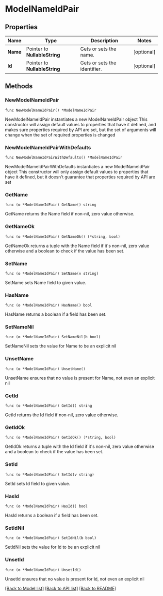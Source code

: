 # ModelNameIdPair

## Properties

Name | Type | Description | Notes
------------ | ------------- | ------------- | -------------
**Name** | Pointer to **NullableString** | Gets or sets the name. | [optional] 
**Id** | Pointer to **NullableString** | Gets or sets the identifier. | [optional] 

## Methods

### NewModelNameIdPair

`func NewModelNameIdPair() *ModelNameIdPair`

NewModelNameIdPair instantiates a new ModelNameIdPair object
This constructor will assign default values to properties that have it defined,
and makes sure properties required by API are set, but the set of arguments
will change when the set of required properties is changed

### NewModelNameIdPairWithDefaults

`func NewModelNameIdPairWithDefaults() *ModelNameIdPair`

NewModelNameIdPairWithDefaults instantiates a new ModelNameIdPair object
This constructor will only assign default values to properties that have it defined,
but it doesn't guarantee that properties required by API are set

### GetName

`func (o *ModelNameIdPair) GetName() string`

GetName returns the Name field if non-nil, zero value otherwise.

### GetNameOk

`func (o *ModelNameIdPair) GetNameOk() (*string, bool)`

GetNameOk returns a tuple with the Name field if it's non-nil, zero value otherwise
and a boolean to check if the value has been set.

### SetName

`func (o *ModelNameIdPair) SetName(v string)`

SetName sets Name field to given value.

### HasName

`func (o *ModelNameIdPair) HasName() bool`

HasName returns a boolean if a field has been set.

### SetNameNil

`func (o *ModelNameIdPair) SetNameNil(b bool)`

 SetNameNil sets the value for Name to be an explicit nil

### UnsetName
`func (o *ModelNameIdPair) UnsetName()`

UnsetName ensures that no value is present for Name, not even an explicit nil
### GetId

`func (o *ModelNameIdPair) GetId() string`

GetId returns the Id field if non-nil, zero value otherwise.

### GetIdOk

`func (o *ModelNameIdPair) GetIdOk() (*string, bool)`

GetIdOk returns a tuple with the Id field if it's non-nil, zero value otherwise
and a boolean to check if the value has been set.

### SetId

`func (o *ModelNameIdPair) SetId(v string)`

SetId sets Id field to given value.

### HasId

`func (o *ModelNameIdPair) HasId() bool`

HasId returns a boolean if a field has been set.

### SetIdNil

`func (o *ModelNameIdPair) SetIdNil(b bool)`

 SetIdNil sets the value for Id to be an explicit nil

### UnsetId
`func (o *ModelNameIdPair) UnsetId()`

UnsetId ensures that no value is present for Id, not even an explicit nil

[[Back to Model list]](../README.md#documentation-for-models) [[Back to API list]](../README.md#documentation-for-api-endpoints) [[Back to README]](../README.md)


